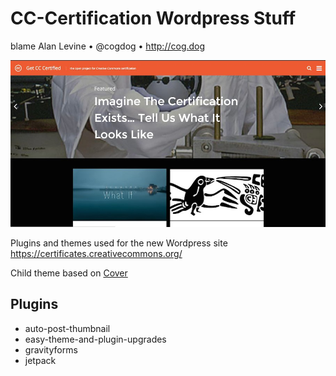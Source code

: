 # CC-Certification Wordpress Stuff
blame Alan Levine • @cogdog • http://cog.dog

![CC-Certified Web Site](images/cc-cert-site.jpg)

Plugins and themes used for the new Wordpress site https://certificates.creativecommons.org/ 

Child theme based on [Cover](http://eichefam.net/projects/cover) 

## Plugins
* auto-post-thumbnail
* easy-theme-and-plugin-upgrades
* gravityforms
* jetpack